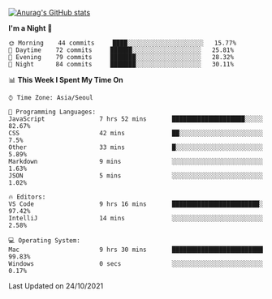 
<!--
**BHyeonKim/BHyeonKim** is a ✨ _special_ ✨ repository because its `README.md` (this file) appears on your GitHub profile.

Here are some ideas to get you started:

- 🔭 I’m currently working on ...
- 🌱 I’m currently learning ...
- 👯 I’m looking to collaborate on ...
- 🤔 I’m looking for help with ...
- 💬 Ask me about ...
- 📫 How to reach me: ...
- 😄 Pronouns: ...
- ⚡ Fun fact: ...
-->
[![Anurag's GitHub stats](https://github-readme-stats.vercel.app/api?username=BHyeonKim&show_icons=true&theme=dark)
](https://github.com/anuraghazra/github-readme-stats)
<!--START_SECTION:waka-->
**I'm a Night 🦉** 

```text
🌞 Morning    44 commits     ████░░░░░░░░░░░░░░░░░░░░░   15.77% 
🌆 Daytime    72 commits     ██████░░░░░░░░░░░░░░░░░░░   25.81% 
🌃 Evening    79 commits     ███████░░░░░░░░░░░░░░░░░░   28.32% 
🌙 Night      84 commits     ███████░░░░░░░░░░░░░░░░░░   30.11%

```


📊 **This Week I Spent My Time On** 

```text
⌚︎ Time Zone: Asia/Seoul

💬 Programming Languages: 
JavaScript               7 hrs 52 mins       ████████████████████░░░░░   82.67% 
CSS                      42 mins             ██░░░░░░░░░░░░░░░░░░░░░░░   7.5% 
Other                    33 mins             █░░░░░░░░░░░░░░░░░░░░░░░░   5.89% 
Markdown                 9 mins              ░░░░░░░░░░░░░░░░░░░░░░░░░   1.63% 
JSON                     5 mins              ░░░░░░░░░░░░░░░░░░░░░░░░░   1.02%

🔥 Editors: 
VS Code                  9 hrs 16 mins       ████████████████████████░   97.42% 
IntelliJ                 14 mins             ░░░░░░░░░░░░░░░░░░░░░░░░░   2.58%

💻 Operating System: 
Mac                      9 hrs 30 mins       █████████████████████████   99.83% 
Windows                  0 secs              ░░░░░░░░░░░░░░░░░░░░░░░░░   0.17%

```


 Last Updated on 24/10/2021
<!--END_SECTION:waka-->

